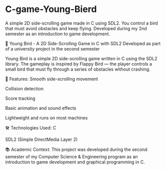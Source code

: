 # C-game-Young-Bierd
A simple 2D side-scrolling game made in C using SDL2. You control a bird that must avoid obstacles and keep flying. Developed during my 2nd semester as an introduction to game development.

🐣 Young Bird - A 2D Side-Scrolling Game in C with SDL2
Developed as part of a university project in the second semester

Young Bird is a simple 2D side-scrolling game written in C using the SDL2 library. The gameplay is inspired by Flappy Bird — the player controls a small bird that must fly through a series of obstacles without crashing.

🚀 Features:
Smooth side-scrolling movement

Collision detection

Score tracking

Basic animation and sound effects

Lightweight and runs on most machines

🛠️ Technologies Used:
C

SDL2 (Simple DirectMedia Layer 2)

📚 Academic Context:
This project was developed during the second semester of my Computer Science & Engineering program as an introduction to game development and graphical programming in C.
